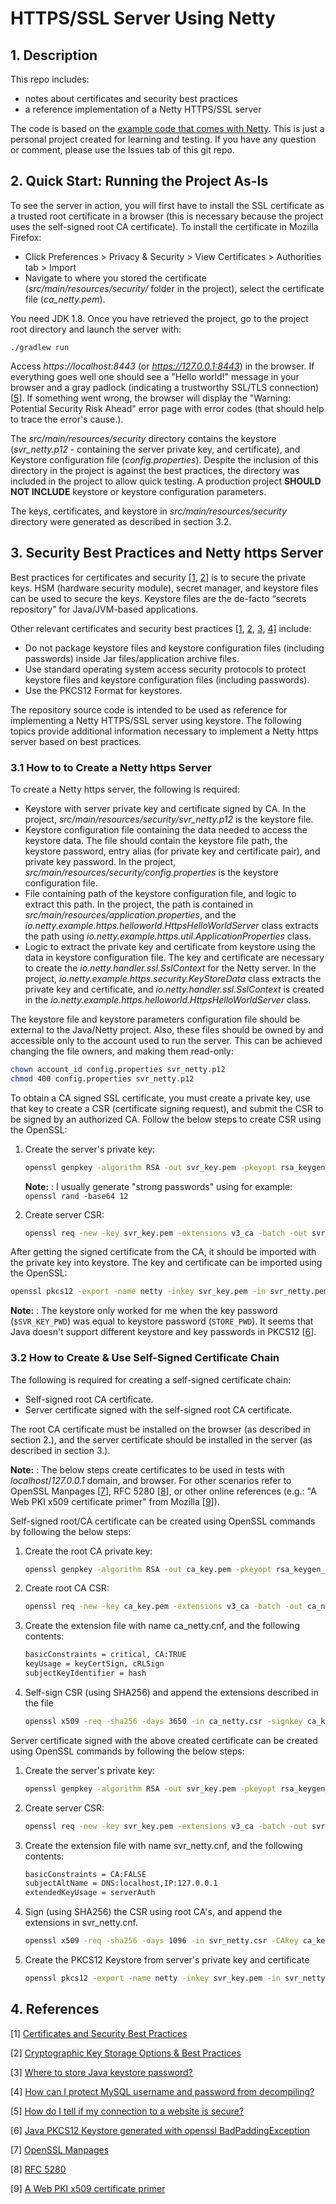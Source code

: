 # HTTPS/SSL Server Using Netty


## 1. Description

This repo includes:
* notes about certificates and security best practices
* a reference implementation of a Netty HTTPS/SSL server

The code is based on the [example code that comes with Netty](https://github.com/netty/netty/tree/4.1/example/src/main/java/io/netty/example/http/helloworld).
This is just a personal project created for learning and testing.
If you have any question or comment, please use the Issues tab of this git repo.


## 2. Quick Start: Running the Project As-Is

To see the server in action, you will first have to install the SSL certificate as a trusted root certificate in a browser (this is necessary because the project uses the self-signed root CA certificate).
To install the certificate in Mozilla Firefox:

- Click Preferences > Privacy & Security > View Certificates > Authorities tab > Import
- Navigate to where you stored the certificate (*src/main/resources/security/* folder in the project), select the certificate file (*ca_netty.pem*).

You need JDK 1.8. Once you have retrieved the project, go to the project root directory and launch the server with:
```shell
./gradlew run
```

Access *https://localhost:8443* (or *https://127.0.0.1:8443*) in the browser.
If everything goes well one should see a "Hello world!" message in your browser and a gray padlock (indicating a trustworthy SSL/TLS connection) [[5](README.md#4-references)].
If something went wrong, the browser will display the "Warning: Potential Security Risk Ahead" error page with error codes (that should help to trace the error's cause.).

The *src/main/resources/security* directory contains the keystore (*svr_netty.p12* - containing the server private key, and certificate), and Keystore configuration file (*config.properties*).
Despite the inclusion of this directory in the project is against the best practices, the directory was included in the project to allow quick testing.
A production project __SHOULD NOT INCLUDE__ keystore or keystore configuration parameters.

The keys, certificates, and keystore in *src/main/resources/security* directory were generated as described in section 3.2.


## 3. Security Best Practices and Netty https Server

Best practices for certificates and security [[1](README.md#4-references), [2](README.md#4-references)] is to secure the private keys.
HSM (hardware security module), secret manager, and keystore files can be used to secure the keys.
Keystore files are the de-facto “secrets repository” for Java/JVM-based applications.

Other relevant certificates and security best practices [[1](README.md#4-references), [2](README.md#4-references), [3](README.md#4-references), [4](README.md#4-references)] include:
- Do not package keystore files and keystore configuration files (including passwords) inside Jar files/application archive files.
- Use standard operating system access security protocols to protect keystore files and keystore configuration files (including passwords).
- Use the PKCS12 Format for keystores.

The repository source code is intended to be used as reference for implementing a Netty HTTPS/SSL server using keystore.
The following topics provide additional information necessary to implement a Netty https server based on best practices.


### 3.1 How to to Create a Netty https Server
To create a Netty https server, the following is required:

- Keystore with server private key and certificate signed by CA. In the project, *src/main/resources/security/svr_netty.p12* is the keystore file.
- Keystore configuration file containing the data needed to access the keystore data. The file should contain the keystore file path, the keystore password, entry alias (for private key and certificate pair), and private key password. In the project, *src/main/resources/security/config.properties* is the keystore configuration file.
- File containing path of the keystore configuration file, and logic to extract this path. In the project, the path is contained in *src/main/resources/application.properties*, and the *io.netty.example.https.helloworld.HttpsHelloWorldServer* class extracts the path using *io.netty.example.https.util.ApplicationProperties* class.
- Logic to extract the private key and certificate from keystore using the data in keystore configuration file. The key and certificate are necessary to create the *io.netty.handler.ssl.SslContext* for the Netty server. In the project, *io.netty.example.https.security.KeyStoreData* class extracts the private key and certificate, and *io.netty.handler.ssl.SslContext* is created in the *io.netty.example.https.helloworld.HttpsHelloWorldServer* class.

The keystore file and keystore parameters configuration file should be external to the Java/Netty project.
Also, these files should be owned by and accessible only to the account used to run the server.
This can be achieved changing the file owners, and making them read-only:

```bash
chown account_id config.properties svr_netty.p12
chmod 400 config.properties svr_netty.p12
```

To obtain a CA signed SSL certificate, you must create a private key, use that key to create a CSR (certificate signing request), and submit the CSR to be signed by an authorized CA.
Follow the below steps to create CSR using the OpenSSL:

1. Create the server's private key:

    ```bash
    openssl genpkey -algorithm RSA -out svr_key.pem -pkeyopt rsa_keygen_bits:2048 -aes-128-cbc -pass pass:$SVR_KEY_PWD
    ```    
    **Note:** : I usually generate "strong passwords" using for example: `openssl rand -base64 12`

2. Create server CSR:

    ```bash
    openssl req -new -key svr_key.pem -extensions v3_ca -batch -out svr_netty.csr -utf8 -subj '/C=JP/CN=www.example.com' -passin pass:$SVR_KEY_PWD
    ```

After getting the signed certificate from the CA, it should be imported with the private key into keystore.
The key and certificate can be imported using the OpenSSL:
```bash
openssl pkcs12 -export -name netty -inkey svr_key.pem -in svr_netty.pem -out svr_netty.p12 -passin pass:$SVR_KEY_PWD -passout pass:$STORE_PWD
```

**Note:** : The keystore only worked for me when the key password (`$SVR_KEY_PWD`) was equal to keystore password (`STORE_PWD`). It seems that Java doesn't support different keystore and key passwords in PKCS12 [[6](README.md#4-references)].


### 3.2 How to Create & Use Self-Signed Certificate Chain

The following is required for creating a self-signed certificate chain:

- Self-signed root CA certificate.  
- Server certificate signed with the self-signed root CA certificate.

The root CA certificate must be installed on the browser (as described in section 2.), and the server certificate should be installed in the server (as described in section 3.).

**Note:** : The below steps create certificates to be used in tests with *localhost*/*127.0.0.1* domain, and browser. For other scenarios refer to OpenSSL Manpages [[7](README.md#4-references)], RFC 5280 [[8](README.md#4-references)], or other online references (e.g.: "A Web PKI x509 certificate primer" from Mozilla [[9](README.md#4-references)]).


Self-signed root/CA certificate can be created using OpenSSL commands by following the below steps:

1. Create the root CA private key:

    ```bash
    openssl genpkey -algorithm RSA -out ca_key.pem -pkeyopt rsa_keygen_bits:4096 -aes-128-cbc -pass pass:$CA_KEY_PWD
    ```

2. Create root CA CSR:

    ```bash
    openssl req -new -key ca_key.pem -extensions v3_ca -batch -out ca_netty.csr -utf8 -subj '/C=JP/O=orgname/OU=someinternalname' -passin pass:$CA_KEY_PWD
    ```

3. Create the extension file with name ca_netty.cnf, and the following contents:

    ```bash
    basicConstraints = critical, CA:TRUE
    keyUsage = keyCertSign, cRLSign
    subjectKeyIdentifier = hash
    ```

4. Self-sign CSR (using SHA256) and append the extensions described in the file

    ```bash
    openssl x509 -req -sha256 -days 3650 -in ca_netty.csr -signkey ca_key.pem -set_serial $ANY_SMALL_INTEGER -extfile ca_netty.cnf -out ca_netty.pem -passin pass:$CA_KEY_PWD
    ```

Server certificate signed with the above created certificate can be created using OpenSSL commands by following the below steps:


1. Create the server's private key:

    ```bash
    openssl genpkey -algorithm RSA -out svr_key.pem -pkeyopt rsa_keygen_bits:2048 -aes-128-cbc -pass pass:$SVR_KEY_PWD
    ```

2. Create server CSR:

    ```bash
    openssl req -new -key svr_key.pem -extensions v3_ca -batch -out svr_netty.csr -utf8 -subj '/C=JP' -passin pass:$SVR_KEY_PWD
    ```

3. Create the extension file with name svr_netty.cnf, and the following contents:

    ```bash
    basicConstraints = CA:FALSE
    subjectAltName = DNS:localhost,IP:127.0.0.1
    extendedKeyUsage = serverAuth
    ```

4. Sign (using SHA256) the CSR using root CA's, and append the extensions in svr_netty.cnf.

    ```bash
    openssl x509 -req -sha256 -days 1096 -in svr_netty.csr -CAkey ca_key.pem -CA ca_netty.pem -set_serial $SOME_LARGE_INTEGER -out svr_netty.pem -extfile svr_netty.cnf -passin pass:$CA_KEY_PWD
    ```

5. Create the PKCS12 Keystore from server's private key and certificate

    ```bash
    openssl pkcs12 -export -name netty -inkey svr_key.pem -in svr_netty.pem -out svr_netty.p12 -passin pass:$SVR_KEY_PWD -passout pass:$STORE_PWD
    ```

## 4. References

[1] [Certificates and Security Best Practices](https://myarch.com/cert-book/index.html)

[2] [Cryptographic Key Storage Options & Best Practices](https://www.globalsign.com/en/blog/cryptographic-key-management-and-storage-best-practice/)

[3] [Where to store Java keystore password?](https://security.stackexchange.com/questions/31050/where-to-store-java-keystore-password)

[4] [How can I protect MySQL username and password from decompiling?](https://stackoverflow.com/questions/442862/how-can-i-protect-mysql-username-and-password-from-decompiling/442872#442872)

[5] [How do I tell if my connection to a website is secure?](https://support.mozilla.org/en-US/kb/how-do-i-tell-if-my-connection-is-secure)

[6] [Java PKCS12 Keystore generated with openssl BadPaddingException](https://stackoverflow.com/questions/32850783/java-pkcs12-keystore-generated-with-openssl-badpaddingexception)

[7] [OpenSSL Manpages](https://www.openssl.org/docs/manpages.html)

[8] [RFC 5280](https://tools.ietf.org/html/rfc5280)

[9] [A Web PKI x509 certificate primer](https://developer.mozilla.org/en-US/docs/Mozilla/Security/x509_Certificates)
